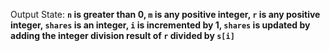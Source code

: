 Output State: **`n` is greater than 0, `m` is any positive integer, `r` is any positive integer, `shares` is an integer, `i` is incremented by 1, `shares` is updated by adding the integer division result of `r` divided by `s[i]`**
